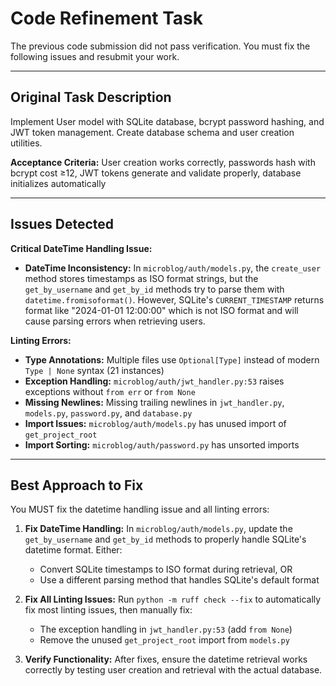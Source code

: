 # Code Refinement Task

The previous code submission did not pass verification. You must fix the following issues and resubmit your work.

---

## Original Task Description

Implement User model with SQLite database, bcrypt password hashing, and JWT token management. Create database schema and user creation utilities.

**Acceptance Criteria:** User creation works correctly, passwords hash with bcrypt cost ≥12, JWT tokens generate and validate properly, database initializes automatically

---

## Issues Detected

**Critical DateTime Handling Issue:**
*   **DateTime Inconsistency:** In `microblog/auth/models.py`, the `create_user` method stores timestamps as ISO format strings, but the `get_by_username` and `get_by_id` methods try to parse them with `datetime.fromisoformat()`. However, SQLite's `CURRENT_TIMESTAMP` returns format like "2024-01-01 12:00:00" which is not ISO format and will cause parsing errors when retrieving users.

**Linting Errors:**
*   **Type Annotations:** Multiple files use `Optional[Type]` instead of modern `Type | None` syntax (21 instances)
*   **Exception Handling:** `microblog/auth/jwt_handler.py:53` raises exceptions without `from err` or `from None`
*   **Missing Newlines:** Missing trailing newlines in `jwt_handler.py`, `models.py`, `password.py`, and `database.py`
*   **Import Issues:** `microblog/auth/models.py` has unused import of `get_project_root`
*   **Import Sorting:** `microblog/auth/password.py` has unsorted imports

---

## Best Approach to Fix

You MUST fix the datetime handling issue and all linting errors:

1. **Fix DateTime Handling:** In `microblog/auth/models.py`, update the `get_by_username` and `get_by_id` methods to properly handle SQLite's datetime format. Either:
   - Convert SQLite timestamps to ISO format during retrieval, OR
   - Use a different parsing method that handles SQLite's default format

2. **Fix All Linting Issues:** Run `python -m ruff check --fix` to automatically fix most linting issues, then manually fix:
   - The exception handling in `jwt_handler.py:53` (add `from None`)
   - Remove the unused `get_project_root` import from `models.py`

3. **Verify Functionality:** After fixes, ensure the datetime retrieval works correctly by testing user creation and retrieval with the actual database.